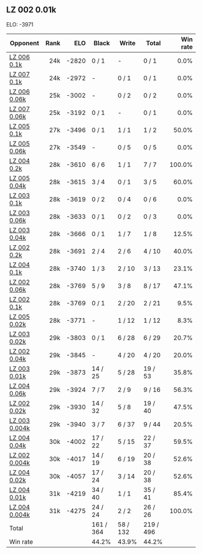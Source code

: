 ## LZ 002 0.01k ##

ELO: -3971

Opponent | Rank | ELO | Black | Write | Total | Win rate
---------|-----:|----:|-------|-------|-------|-------:
[LZ 006 0.1k](LZ%20006%200.1k.md) | 24k | -2820 | 0 / 1 | - | 0 / 1 | 0.0%
[LZ 007 0.1k](LZ%20007%200.1k.md) | 24k | -2972 | - | 0 / 1 | 0 / 1 | 0.0%
[LZ 006 0.06k](LZ%20006%200.06k.md) | 25k | -3002 | - | 0 / 2 | 0 / 2 | 0.0%
[LZ 007 0.06k](LZ%20007%200.06k.md) | 25k | -3192 | 0 / 1 | - | 0 / 1 | 0.0%
[LZ 005 0.1k](LZ%20005%200.1k.md) | 27k | -3496 | 0 / 1 | 1 / 1 | 1 / 2 | 50.0%
[LZ 005 0.06k](LZ%20005%200.06k.md) | 27k | -3549 | - | 0 / 5 | 0 / 5 | 0.0%
[LZ 004 0.2k](LZ%20004%200.2k.md) | 28k | -3610 | 6 / 6 | 1 / 1 | 7 / 7 | 100.0%
[LZ 005 0.04k](LZ%20005%200.04k.md) | 28k | -3615 | 3 / 4 | 0 / 1 | 3 / 5 | 60.0%
[LZ 003 0.1k](LZ%20003%200.1k.md) | 28k | -3619 | 0 / 2 | 0 / 4 | 0 / 6 | 0.0%
[LZ 003 0.06k](LZ%20003%200.06k.md) | 28k | -3633 | 0 / 1 | 0 / 2 | 0 / 3 | 0.0%
[LZ 003 0.04k](LZ%20003%200.04k.md) | 28k | -3666 | 0 / 1 | 1 / 7 | 1 / 8 | 12.5%
[LZ 002 0.2k](LZ%20002%200.2k.md) | 28k | -3691 | 2 / 4 | 2 / 6 | 4 / 10 | 40.0%
[LZ 004 0.1k](LZ%20004%200.1k.md) | 28k | -3740 | 1 / 3 | 2 / 10 | 3 / 13 | 23.1%
[LZ 002 0.06k](LZ%20002%200.06k.md) | 28k | -3769 | 5 / 9 | 3 / 8 | 8 / 17 | 47.1%
[LZ 002 0.1k](LZ%20002%200.1k.md) | 28k | -3769 | 0 / 1 | 2 / 20 | 2 / 21 | 9.5%
[LZ 005 0.02k](LZ%20005%200.02k.md) | 28k | -3771 | - | 1 / 12 | 1 / 12 | 8.3%
[LZ 003 0.02k](LZ%20003%200.02k.md) | 29k | -3803 | 0 / 1 | 6 / 28 | 6 / 29 | 20.7%
[LZ 002 0.04k](LZ%20002%200.04k.md) | 29k | -3845 | - | 4 / 20 | 4 / 20 | 20.0%
[LZ 003 0.01k](LZ%20003%200.01k.md) | 29k | -3873 | 14 / 25 | 5 / 28 | 19 / 53 | 35.8%
[LZ 004 0.06k](LZ%20004%200.06k.md) | 29k | -3924 | 7 / 7 | 2 / 9 | 9 / 16 | 56.3%
[LZ 002 0.02k](LZ%20002%200.02k.md) | 29k | -3930 | 14 / 32 | 5 / 8 | 19 / 40 | 47.5%
[LZ 003 0.004k](LZ%20003%200.004k.md) | 29k | -3940 | 3 / 7 | 6 / 37 | 9 / 44 | 20.5%
[LZ 004 0.04k](LZ%20004%200.04k.md) | 30k | -4002 | 17 / 22 | 5 / 15 | 22 / 37 | 59.5%
[LZ 002 0.004k](LZ%20002%200.004k.md) | 30k | -4017 | 14 / 19 | 6 / 19 | 20 / 38 | 52.6%
[LZ 004 0.02k](LZ%20004%200.02k.md) | 30k | -4057 | 17 / 24 | 3 / 14 | 20 / 38 | 52.6%
[LZ 004 0.01k](LZ%20004%200.01k.md) | 31k | -4219 | 34 / 40 | 1 / 1 | 35 / 41 | 85.4%
[LZ 004 0.004k](LZ%20004%200.004k.md) | 31k | -4275 | 24 / 24 | 2 / 2 | 26 / 26 | 100.0%
Total | | | 161 / 364 | 58 / 132 | 219 / 496 | 
Win rate| | | 44.2% | 43.9% | 44.2% | 
